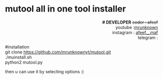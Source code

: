 # mutool all in one tool installer
<p align="right">
<b># DEVELOPER</b>
  <s>coder : afeef</s><br>
  youtube :<a href="https://www.youtube.com/channel/UCtVzQz_FEQTaU3fXeEYqetQ/">mrunknown</a><br>
  instagram : <a href="https://www.instagram.com/afeef._.maf/">afeef._.maf</a><br>
  telegram : <a href=></a><br>

#installation <br>
git clone https://github.com/mrunknownyt/mutool.git<br>
./muinstall.sh<br>
python2 mutool.py<br>

then u can use it by selecting options :)
